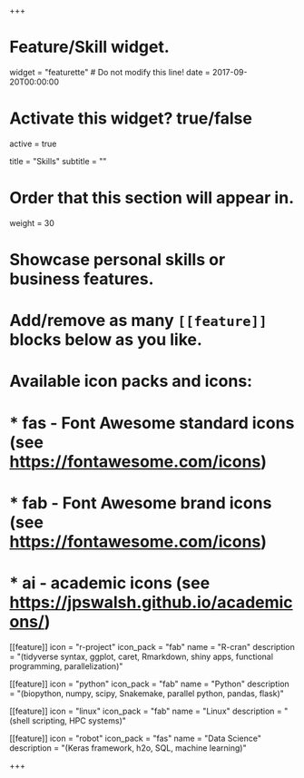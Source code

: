 +++
# Feature/Skill widget.
widget = "featurette"  # Do not modify this line!
date = 2017-09-20T00:00:00

# Activate this widget? true/false
active = true

title = "Skills"
subtitle = ""

# Order that this section will appear in.
weight = 30

# Showcase personal skills or business features.
# 
# Add/remove as many `[[feature]]` blocks below as you like.
# 
# Available icon packs and icons:
# * fas - Font Awesome standard icons (see https://fontawesome.com/icons)
# * fab - Font Awesome brand icons (see https://fontawesome.com/icons)
# * ai - academic icons (see https://jpswalsh.github.io/academicons/)

[[feature]]
  icon = "r-project"
  icon_pack = "fab"
  name = "R-cran"
  description = "(tidyverse syntax, ggplot, caret, Rmarkdown, shiny apps, functional programming, parallelization)"
  
[[feature]]
  icon = "python"
  icon_pack = "fab"
  name = "Python"
  description = "(biopython, numpy, scipy, Snakemake, parallel python, pandas, flask)"

[[feature]]
  icon = "linux"
  icon_pack = "fab"
  name = "Linux"
  description = "(shell scripting, HPC systems)"

[[feature]]
  icon = "robot"
  icon_pack = "fas"
  name = "Data Science"
  description = "(Keras framework, h2o, SQL, machine learning)"

 

+++

